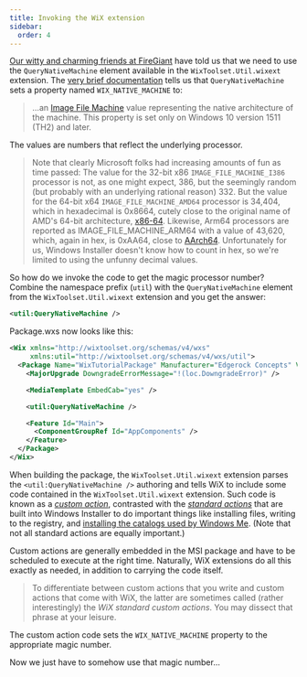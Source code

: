 ```yaml
---
title: Invoking the WiX extension
sidebar:
  order: 4
---
```


[Our witty and charming friends at FireGiant](https://www.firegiant.com/services/) have told us that we need to use the `QueryNativeMachine` element available in the `WixToolset.Util.wixext` extension. The [very brief documentation](/wix/tools/wixext/wininfo/#querynativemachine-properties) tells us that `QueryNativeMachine` sets a property named `WIX_NATIVE_MACHINE` to:

> ...an [Image File Machine](https://learn.microsoft.com/en-us/windows/win32/sysinfo/image-file-machine-constants) value representing the native architecture of the machine. This property is set only on Windows 10 version 1511 (TH2) and later.

The values are numbers that reflect the underlying processor.

> Note that clearly Microsoft folks had increasing amounts of fun as time passed: The value for the 32-bit x86 `IMAGE_FILE_MACHINE_I386` processor is not, as one might expect, 386, but the seemingly random (but probably with an underlying rational reason) 332. But the value for the 64-bit x64 `IMAGE_FILE_MACHINE_AMD64` processor is 34,404, which in hexadecimal is 0x8664, cutely close to the original name of AMD's 64-bit architecture, [x86-64](https://en.wikipedia.org/wiki/X86-64). Likewise, Arm64 processors are reported as IMAGE_FILE_MACHINE_ARM64 with a value of 43,620, which, again in hex, is 0xAA64, close to [AArch64](https://en.wikipedia.org/wiki/AArch64). Unfortunately for us, Windows Installer doesn't know how to count in hex, so we're limited to using the unfunny decimal values.

So how do we invoke the code to get the magic processor number? Combine the namespace prefix (`util`) with the `QueryNativeMachine` element from the `WixToolset.Util.wixext` extension and you get the answer:

```xml
<util:QueryNativeMachine />
```

Package.wxs now looks like this:

```xml
<Wix xmlns="http://wixtoolset.org/schemas/v4/wxs"
     xmlns:util="http://wixtoolset.org/schemas/v4/wxs/util">
  <Package Name="WixTutorialPackage" Manufacturer="Edgerock Concepts" Version="1.0.0.0" UpgradeCode="64deef2a-cf99-4a0c-be41-5faa802a9502">
    <MajorUpgrade DowngradeErrorMessage="!(loc.DowngradeError)" />

    <MediaTemplate EmbedCab="yes" />

    <util:QueryNativeMachine />

    <Feature Id="Main">
      <ComponentGroupRef Id="AppComponents" />
    </Feature>
  </Package>
</Wix>
```

When building the package, the `WixToolset.Util.wixext` extension parses the `<util:QueryNativeMachine />` authoring and tells WiX to include some code contained in the `WixToolset.Util.wixext` extension. Such code is known as a [_custom action_](https://learn.microsoft.com/en-us/windows/win32/msi/custom-actions), contrasted with the [_standard actions_](https://learn.microsoft.com/en-us/windows/win32/msi/standard-actions) that are built into Windows Installer to do important things like installing files, writing to the registry, and [installing the catalogs used by Windows Me](https://learn.microsoft.com/en-us/windows/win32/msi/installsfpcatalogfile-action). (Note that not all standard actions are equally important.)

Custom actions are generally embedded in the MSI package and have to be scheduled to execute at the right time. Naturally, WiX extensions do all this exactly as needed, in addition to carrying the code itself.

> To differentiate between custom actions that you write and custom actions that come with WiX, the latter are sometimes called (rather interestingly) the _WiX standard custom actions_. You may dissect that phrase at your leisure.

The custom action code sets the `WIX_NATIVE_MACHINE` property to the appropriate magic number.

Now we just have to somehow use that magic number...

